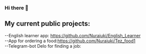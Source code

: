 ### Hi there 👋

<!--
**Nuraiuki/Nuraiuki** is a ✨ _special_ ✨ repository because its `README.md` (this file) appears on your GitHub profile.

Here are some ideas to get you started:

- 🔭 I’m currently working on ...
- 🌱 I’m currently learning ...
- 👯 I’m looking to collaborate on ...
- 🤔 I’m looking for help with ...
- 💬 Ask me about ...
- 📫 How to reach me: ...
- 😄 Pronouns: ...
- ⚡ Fun fact: ...
-->

## My current public projects:
--English learner app: https://github.com/Nuraiuki/English_Learner
<br/>
--App for ordering a food:https://github.com/Nuraiuki/Tez_food1
<br/>
--Telegram-bot Delo for finding a job:

